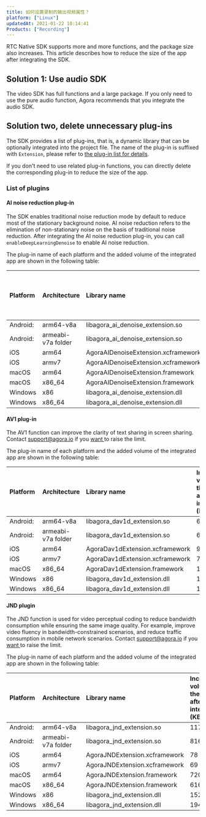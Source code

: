 ```yaml
---
title: 如何设置录制的输出视频属性？
platform: ["Linux"]
updatedAt: 2021-01-22 10:14:41
Products: ["Recording"]
---
```


RTC Native SDK supports more and more functions, and the package size also increases. This article describes how to reduce the size of the app after integrating the SDK.

## Solution 1: Use audio SDK

The video SDK has full functions and a large package. If you only need to use the pure audio function, Agora recommends that you integrate the audio SDK.

## Solution two, delete unnecessary plug-ins

The SDK provides a list of plug-ins, that is, a dynamic library that can be optionally integrated into the project file. The name of the plug-in is suffixed with `Extension`, please refer to [the plug-in list for details](#extension_libraries).

If you don't need to use related plug-in functions, you can directly delete the corresponding plug-in to reduce the size of the app.

### <a name="extension_libraries"></a>List of plugins

#### **AI noise reduction plug-in**

The SDK enables traditional noise reduction mode by default to reduce most of the stationary background noise. AI noise reduction refers to the elimination of non-stationary noise on the basis of traditional noise reduction. After integrating the AI noise reduction plug-in, you can call `enableDeepLearningDenoise` to enable AI noise reduction.

The plug-in name of each platform and the added volume of the integrated app are shown in the following table:

| Platform | Architecture | Library name | Increased volume of the app after integration (KB) |
| :------ | :---------- | :---------------------------------- | :-------------------------- |
| Android: | arm64-v8a | libagora_ai_denoise_extension.so | 1120 |
| Android: | armeabi-v7a folder | libagora_ai_denoise_extension.so | 792 |
| iOS | arm64 | AgoraAIDenoiseExtension.xcframework | 502 |
| iOS | armv7 | AgoraAIDenoiseExtension.xcframework | 448 |
| macOS | arm64 | AgoraAIDenoiseExtension.framework | 496 |
| macOS | x86_64 | AgoraAIDenoiseExtension.framework | 588 |
| Windows | x86 | libagora_ai_denoise_extension.dll | 5312 |
| Windows | x86_64 | libagora_ai_denoise_extension.dll | 5424 |

#### AV1 plug-in

The AV1 function can improve the clarity of text sharing in screen sharing. Contact support@agora.io if you [want ](https://agora-ticket.agora.io/)to raise the limit.

The plug-in name of each platform and the added volume of the integrated app are shown in the following table:

| Platform | Architecture | Library name | Increased volume of the app after integration (KB) |
| :------ | :---------- | :----------------------------------------------------------- | :-------------------------- |
| Android: | arm64-v8a | libagora_dav1d_extension.so | 696 |
| Android: | armeabi-v7a folder | libagora_dav1d_extension.so | 608 |
| iOS | arm64 | AgoraDav1dExtension.xcframework | 959 |
| iOS | armv7 | AgoraDav1dExtension.xcframework | 746 |
| macOS | x86_64 | AgoraDav1dExtension.framework | 1316 |
| Windows | x86 | libagora_dav1d_extension.dll | 1252 |
| Windows | x86_64 | libagora_dav1d_extension.dll | 1756 |

#### JND plugin

The JND function is used for video perceptual coding to reduce bandwidth consumption while ensuring the same image quality. For example, improve video fluency in bandwidth-constrained scenarios, and reduce traffic consumption in mobile network scenarios. Contact support@agora.io if you [want ](https://agora-ticket.agora.io/)to raise the limit.

The plug-in name of each platform and the added volume of the integrated app are shown in the following table:

| Platform | Architecture | Library name | Increased volume of the app after integration (KB) |
| :------ | :---------- | :----------------------------------------------------------- | :-------------------------- |
| Android: | arm64-v8a | libagora_jnd_extension.so | 1172 |
| Android: | armeabi-v7a folder | libagora_jnd_extension.so | 816 |
| iOS | arm64 | AgoraJNDExtension.xcframework | 78 |
| iOS | armv7 | AgoraJNDExtension.xcframework | 69 |
| macOS | arm64 | AgoraJNDExtension.framework | 720 |
| macOS | x86_64 | AgoraJNDExtension.framework | 616 |
| Windows | x86 | libagora_jnd_extension.dll | 1528 |
| Windows | x86_64 | libagora_jnd_extension.dll | 1948 |